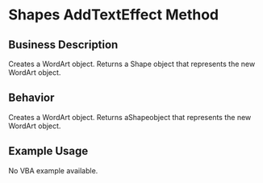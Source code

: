 # Shapes AddTextEffect Method

## Business Description
Creates a WordArt object. Returns a Shape object that represents the new WordArt object.

## Behavior
Creates a WordArt object. Returns aShapeobject that represents the new WordArt object.

## Example Usage
No VBA example available.